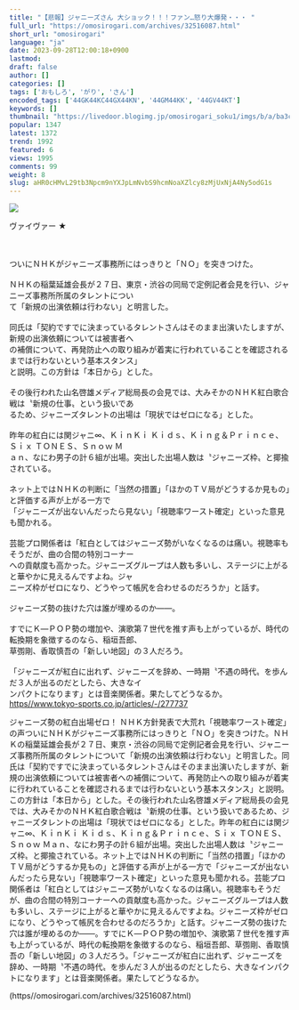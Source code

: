 ```yaml
---
title: "【悲報】ジャニーズさん 大ショック！！！ファン…怒り大爆発・・・ "
full_url: "https://omosirogari.com/archives/32516087.html"
short_url: "omosirogari"
language: "ja"
date: 2023-09-28T12:00:18+0900
lastmod: 
draft: false
author: []
categories: []
tags: ['おもしろ', 'がり', 'さん']
encoded_tags: ['44GK44KC44GX44KN', '44GM44KK', '44GV44KT']
keywords: []
thumbnail: "https://livedoor.blogimg.jp/omosirogari_soku1/imgs/b/a/ba3c6bb5.jpg"
popular: 1347
latest: 1372
trend: 1992
featured: 6
views: 1995
comments: 99
weight: 8
slug: aHR0cHMvL29tb3Npcm9nYXJpLmNvbS9hcmNoaXZlcy8zMjUxNjA4Ny5odG1s
---
```


![](https://livedoor.blogimg.jp/omosirogari_soku1/imgs/b/a/ba3c6bb5.jpg)

<div><p>ヴァイヴァー ★ </p><br> <br> ついにＮＨＫがジャニーズ事務所にはっきりと「ＮＯ」を突きつけた。 <br> <br> ＮＨＫの稲葉延雄会長が２７日、東京・渋谷の同局で定例記者会見を行い、ジャニーズ事務所所属のタレントについ <br> て「新規の出演依頼は行わない」と明言した。 <br> <br> 同氏は「契約ですでに決まっているタレントさんはそのまま出演いたしますが、新規の出演依頼については被害者へ <br> の補償について、再発防止への取り組みが着実に行われていることを確認されるまでは行わないという基本スタンス」 <br> と説明。この方針は「本日から」とした。 <br> <br> その後行われた山名啓雄メディア総局長の会見では、大みそかのＮＨＫ紅白歌合戦は〝新規の仕事〟という扱いであ <br> るため、ジャニーズタレントの出場は「現状ではゼロになる」とした。 <br> <br> 昨年の紅白には関ジャニ∞、ＫｉｎＫｉ Ｋｉｄｓ、Ｋｉｎｇ＆Ｐｒｉｎｃｅ、Ｓｉｘ ＴＯＮＥＳ、Ｓｎｏｗ Ｍ <br> ａｎ、なにわ男子の計６組が出場。突出した出場人数は〝ジャニーズ枠〟と揶揄されている。 <br> <br> ネット上ではＮＨＫの判断に「当然の措置」「ほかのＴＶ局がどうするか見もの」と評価する声が上がる一方で <br> 「ジャニーズが出ないんだったら見ない」「視聴率ワースト確定」といった意見も聞かれる。 <br> <br> 芸能プロ関係者は「紅白としてはジャニーズ勢がいなくなるのは痛い。視聴率もそうだが、曲の合間の特別コーナー <br> への貢献度も高かった。ジャニーズグループは人数も多いし、ステージに上がると華やかに見えるんですよね。ジャ <br> ニーズ枠がゼロになり、どうやって帳尻を合わせるのだろうか」と話す。 <br> <br> ジャニーズ勢の抜けた穴は誰が埋めるのか――。 <br> <br> すでにＫ―ＰＯＰ勢の増加や、演歌第７世代を推す声も上がっているが、時代の転換期を象徴するのなら、稲垣吾郎、 <br> 草彅剛、香取慎吾の「新しい地図」の３人だろう。 <br> <br> 「ジャニーズが紅白に出れず、ジャニーズを辞め、一時期〝不遇の時代〟を歩んだ３人が出るのだとしたら、大きなイ <br> ンパクトになります」とは音楽関係者。果たしてどうなるか。 <br> <a href='https//www.tokyo-sports.co.jp/articles/-/277737' target='_blank'>https//www.tokyo-sports.co.jp/articles/-/277737</a> <p>ジャニーズ勢の紅白出場ゼロ！ ＮＨＫ方針発表で大荒れ「視聴率ワースト確定」の声ついにＮＨＫがジャニーズ事務所にはっきりと「ＮＯ」を突きつけた。ＮＨＫの稲葉延雄会長が２７日、東京・渋谷の同局で定例記者会見を行い、ジャニーズ事務所所属のタレントについて「新規の出演依頼は行わない」と明言した。同氏は「契約ですでに決まっているタレントさんはそのまま出演いたしますが、新規の出演依頼については被害者への補償について、再発防止への取り組みが着実に行われていることを確認されるまでは行わないという基本スタンス」と説明。この方針は「本日から」とした。その後行われた山名啓雄メディア総局長の会見では、大みそかのＮＨＫ紅白歌合戦は〝新規の仕事〟という扱いであるため、ジャニーズタレントの出場は「現状ではゼロになる」とした。昨年の紅白には関ジャニ∞、ＫｉｎＫｉ Ｋｉｄｓ、Ｋｉｎｇ＆Ｐｒｉｎｃｅ、Ｓｉｘ ＴＯＮＥＳ、Ｓｎｏｗ Ｍａｎ、なにわ男子の計６組が出場。突出した出場人数は〝ジャニーズ枠〟と揶揄されている。ネット上ではＮＨＫの判断に「当然の措置」「ほかのＴＶ局がどうするか見もの」と評価する声が上がる一方で「ジャニーズが出ないんだったら見ない」「視聴率ワースト確定」といった意見も聞かれる。芸能プロ関係者は「紅白としてはジャニーズ勢がいなくなるのは痛い。視聴率もそうだが、曲の合間の特別コーナーへの貢献度も高かった。ジャニーズグループは人数も多いし、ステージに上がると華やかに見えるんですよね。ジャニーズ枠がゼロになり、どうやって帳尻を合わせるのだろうか」と話す。ジャニーズ勢の抜けた穴は誰が埋めるのか――。すでにＫ―ＰＯＰ勢の増加や、演歌第７世代を推す声も上がっているが、時代の転換期を象徴するのなら、稲垣吾郎、草彅剛、香取慎吾の「新しい地図」の３人だろう。「ジャニーズが紅白に出れず、ジャニーズを辞め、一時期〝不遇の時代〟を歩んだ３人が出るのだとしたら、大きなインパクトになります」とは音楽関係者。果たしてどうなるか。</p></div>

(https//omosirogari.com/archives/32516087.html)
